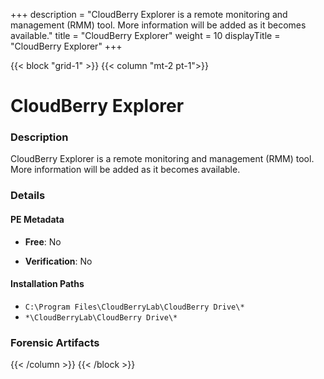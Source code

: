 +++
description = "CloudBerry Explorer is a remote monitoring and management (RMM) tool. More information will be added as it becomes available."
title = "CloudBerry Explorer"
weight = 10
displayTitle = "CloudBerry Explorer"
+++


{{< block "grid-1" >}}
{{< column "mt-2 pt-1">}}

# CloudBerry Explorer


### Description

CloudBerry Explorer is a remote monitoring and management (RMM) tool. More information will be added as it becomes available.




### Details


#### PE Metadata


- **Free**: No

- **Verification**: No




#### Installation Paths
- `C:\Program Files\CloudBerryLab\CloudBerry Drive\*`
- `*\CloudBerryLab\CloudBerry Drive\*`

### Forensic Artifacts










{{< /column >}}
{{< /block >}}

